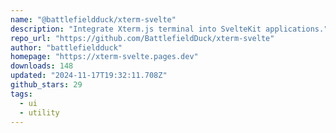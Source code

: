 ```yaml
---
name: "@battlefieldduck/xterm-svelte"
description: "Integrate Xterm.js terminal into SvelteKit applications."
repo_url: "https://github.com/BattlefieldDuck/xterm-svelte"
author: "battlefieldduck"
homepage: "https://xterm-svelte.pages.dev"
downloads: 148
updated: "2024-11-17T19:32:11.708Z"
github_stars: 29
tags: 
  - ui
  - utility
---
```

